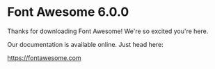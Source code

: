 # Font Awesome 6.0.0

Thanks for downloading Font Awesome! We're so excited you're here.

Our documentation is available online. Just head here:

https://fontawesome.com
